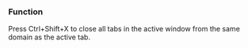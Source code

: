 ### Function
Press Ctrl+Shift+X to close all tabs in the active window from the same domain as the active tab.
